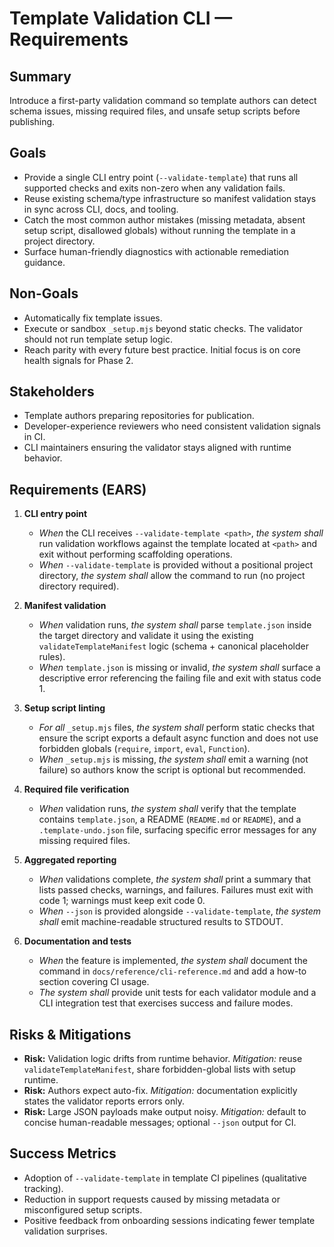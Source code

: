 # Template Validation CLI — Requirements

## Summary

Introduce a first-party validation command so template authors can detect schema
issues, missing required files, and unsafe setup scripts before publishing.

## Goals

- Provide a single CLI entry point (`--validate-template`) that runs all
  supported checks and exits non-zero when any validation fails.
- Reuse existing schema/type infrastructure so manifest validation stays in
  sync across CLI, docs, and tooling.
- Catch the most common author mistakes (missing metadata, absent setup script,
  disallowed globals) without running the template in a project directory.
- Surface human-friendly diagnostics with actionable remediation guidance.

## Non-Goals

- Automatically fix template issues.
- Execute or sandbox `_setup.mjs` beyond static checks. The validator should not
  run template setup logic.
- Reach parity with every future best practice. Initial focus is on core health
  signals for Phase 2.

## Stakeholders

- Template authors preparing repositories for publication.
- Developer-experience reviewers who need consistent validation signals in CI.
- CLI maintainers ensuring the validator stays aligned with runtime behavior.

## Requirements (EARS)

1. **CLI entry point**
   - *When* the CLI receives `--validate-template <path>`, *the system shall*
     run validation workflows against the template located at `<path>` and exit
     without performing scaffolding operations.
   - *When* `--validate-template` is provided without a positional project
     directory, *the system shall* allow the command to run (no project directory
     required).

2. **Manifest validation**
   - *When* validation runs, *the system shall* parse `template.json` inside the
     target directory and validate it using the existing
     `validateTemplateManifest` logic (schema + canonical placeholder rules).
   - *When* `template.json` is missing or invalid, *the system shall* surface a
     descriptive error referencing the failing file and exit with status code 1.

3. **Setup script linting**
   - *For all* `_setup.mjs` files, *the system shall* perform static checks that
     ensure the script exports a default async function and does not use
     forbidden globals (`require`, `import`, `eval`, `Function`).
   - *When* `_setup.mjs` is missing, *the system shall* emit a warning (not
     failure) so authors know the script is optional but recommended.

4. **Required file verification**
   - *When* validation runs, *the system shall* verify that the template contains
     `template.json`, a README (`README.md` or `README`), and a `.template-undo.json`
     file, surfacing specific error messages for any missing required files.

5. **Aggregated reporting**
   - *When* validations complete, *the system shall* print a summary that lists
     passed checks, warnings, and failures. Failures must exit with code 1;
     warnings must keep exit code 0.
   - *When* `--json` is provided alongside `--validate-template`, *the system
     shall* emit machine-readable structured results to STDOUT.

6. **Documentation and tests**
   - *When* the feature is implemented, *the system shall* document the command
     in `docs/reference/cli-reference.md` and add a how-to section covering CI
     usage.
   - *The system shall* provide unit tests for each validator module and a CLI
     integration test that exercises success and failure modes.

## Risks & Mitigations

- **Risk:** Validation logic drifts from runtime behavior. *Mitigation:* reuse
  `validateTemplateManifest`, share forbidden-global lists with setup runtime.
- **Risk:** Authors expect auto-fix. *Mitigation:* documentation explicitly states
  the validator reports errors only.
- **Risk:** Large JSON payloads make output noisy. *Mitigation:* default to
  concise human-readable messages; optional `--json` output for CI.

## Success Metrics

- Adoption of `--validate-template` in template CI pipelines (qualitative tracking).
- Reduction in support requests caused by missing metadata or misconfigured setup scripts.
- Positive feedback from onboarding sessions indicating fewer template validation surprises.
